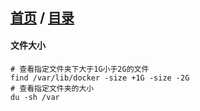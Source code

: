 ## [首页](/notes) / [目录](/index.md)

#### 文件大小

```shell
# 查看指定文件夹下大于1G小于2G的文件
find /var/lib/docker -size +1G -size -2G
# 查看指定文件夹的大小
du -sh /var
```

